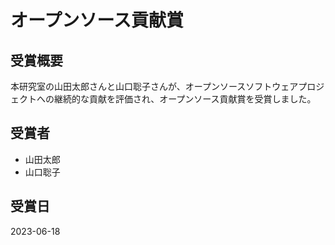 # オープンソース貢献賞

## 受賞概要

本研究室の山田太郎さんと山口聡子さんが、オープンソースソフトウェアプロジェクトへの継続的な貢献を評価され、オープンソース貢献賞を受賞しました。

## 受賞者

- 山田太郎
- 山口聡子

## 受賞日

2023-06-18
